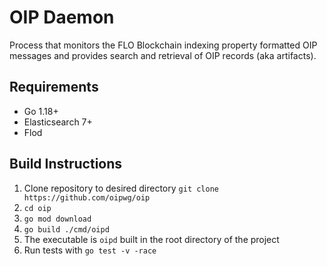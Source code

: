 OIP Daemon
===

Process that monitors the FLO Blockchain indexing property formatted OIP messages and provides search and retrieval of
OIP records (aka artifacts).

## Requirements
- Go 1.18+
- Elasticsearch 7+
- Flod

## Build Instructions

1. Clone repository to desired directory `git clone https://github.com/oipwg/oip`
2. `cd oip`
3. `go mod download`
4. `go build ./cmd/oipd`
5. The executable is `oipd` built in the root directory of the project
6. Run tests with `go test -v -race`

